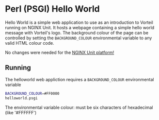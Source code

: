 # Perl (PSGI) Hello World

Hello World is a simple web application to use as an introduction to Vorteil running on NGINX Unit. It hosts a webpage containing a simple hello world message with Vorteil's logo. The background colour of the page can be controlled by setting the `BACKGROUND_COLOUR` environmental variable to any valid HTML colour code.

No changes were needed for the [NGINX Unit platform!](https://unit.nginx.org/)

## Running

The helloworld web appliction requires a `BACKGROUND_COLOUR` environmental variable

```sh
BACKGROUND_COLOUR=#FF0000
helloworld.psgi
```

The environmental variable colour: must be six characters of hexadecimal (like '#FFFFFF')


